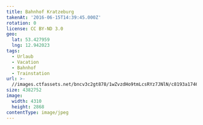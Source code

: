 ```yaml
---
title: Bahnhof Kratzeburg
takenAt: '2016-06-15T14:39:45.000Z'
rotation: 0
license: CC BY-ND 3.0
geo:
  lat: 53.427959
  lng: 12.942023
tags:
  - Urlaub
  - Vacation
  - Bahnhof
  - Trainstation
url: >-
  //images.ctfassets.net/bncv3c2gt878/1wZvzdHo9tmLcsRYz7JNlN/c8193a1746dd0d15b7f01af7d62dca01/bahnhof-kratzeburg_29094468901_o
size: 4382752
image:
  width: 4310
  height: 2868
contentType: image/jpeg
---
```



